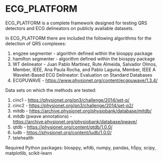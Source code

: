 # ECG_PLATFORM
ECG_PLATFORM is a complete framework designed for testing QRS detectors and ECG delineators on publicly available datasets.


In ECG_PLATFORM there are included the following algorithms for the detection of QRS complexes:

1) engzee segmenter - algorithm defined within the biosppy package
2) hamilton segmenter - algorithm defined within the biosppy package
3) WT delineator - Juan Pablo Martínez, Rute Almeida, Salvador Olmos, Member, IEEE, Ana Paula Rocha, and Pablo
Laguna, Member, IEEE A Wavelet-Based ECG Delineator: Evaluation on Standard Databases
4) ECGPUWAVE - https://www.physionet.org/content/ecgpuwave/1.3.4/

Data sets on which the methods are tested:

1) cinc1 - https://physionet.org/pn3/challenge/2014/set-p/
2) cinc2 - https://physionet.org/pn3/challenge/2014/set-p2/
3) mitdb - https://archive.physionet.org/physiobank/database/mitdb/
4) mitdb (pwave annotations) - https://archive.physionet.org/physiobank/database/pwave/
5) qtdb - https://physionet.org/content/qtdb/1.0.0/
6) ludb - https://physionet.org/content/ludb/1.0.0/
7) telehealth

Required Python packages: biosppy, wfdb, numpy, pandas, h5py, scipy, matplotlib, scikit-learn
